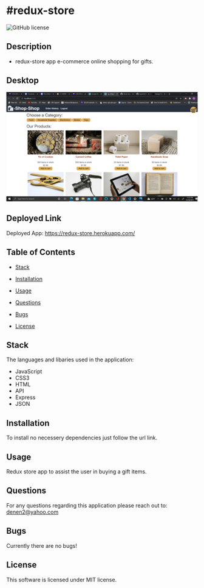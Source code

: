 # #redux-store

![GitHub license](https://img.shields.io/badge/license-MIT-blue.svg)

## Description

* redux-store app e-commerce online shopping for gifts.

## Desktop

![Alt test](/images/Redstore.png)

## Deployed Link

Deployed App: https://redux-store.herokuapp.com/

## Table of Contents

* [Stack](#stack)

* [Installation](#installation)

* [Usage](#usage)

* [Questions](#questions)

* [Bugs](#bugs)

* [License](#license)

## Stack

The languages and libaries used in the application:

- JavaScript
- CSS3
- HTML
- API
- Express
- JSON

## Installation

To install no necessery dependencies just follow the url link.



## Usage

Redux store app to assist the user in buying a gift items. 

## Questions

For any questions regarding this application please reach out to: denen2@yahoo.com

## Bugs

Currently there are no bugs!

## License

This software is licensed under MIT license.
